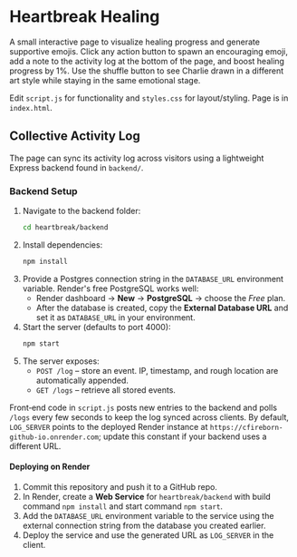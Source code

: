 # Heartbreak Healing

A small interactive page to visualize healing progress and generate supportive emojis.
Click any action button to spawn an encouraging emoji, add a note to the activity log at the bottom of the page, and boost healing progress by 1%.
Use the shuffle button to see Charlie drawn in a different art style while staying in the same emotional stage.

Edit `script.js` for functionality and `styles.css` for layout/styling. Page is in `index.html`.

## Collective Activity Log

The page can sync its activity log across visitors using a lightweight
Express backend found in `backend/`.

### Backend Setup

1. Navigate to the backend folder:
   ```bash
   cd heartbreak/backend
   ```
2. Install dependencies:
   ```bash
   npm install
   ```
3. Provide a Postgres connection string in the `DATABASE_URL` environment
   variable. Render's free PostgreSQL works well:
   - Render dashboard → **New** → **PostgreSQL** → choose the *Free* plan.
   - After the database is created, copy the **External Database URL** and
     set it as `DATABASE_URL` in your environment.
4. Start the server (defaults to port 4000):
   ```bash
   npm start
   ```
5. The server exposes:
   - `POST /log` – store an event. IP, timestamp, and rough location are
     automatically appended.
   - `GET /logs` – retrieve all stored events.

Front‑end code in `script.js` posts new entries to the backend and polls
`/logs` every few seconds to keep the log synced across clients. By default,
`LOG_SERVER` points to the deployed Render instance at
`https://cfireborn-github-io.onrender.com`; update this constant if your
backend uses a different URL.

#### Deploying on Render

1. Commit this repository and push it to a GitHub repo.
2. In Render, create a **Web Service** for `heartbreak/backend` with build
   command `npm install` and start command `npm start`.
3. Add the `DATABASE_URL` environment variable to the service using the
   external connection string from the database you created earlier.
4. Deploy the service and use the generated URL as `LOG_SERVER` in the
   client.
